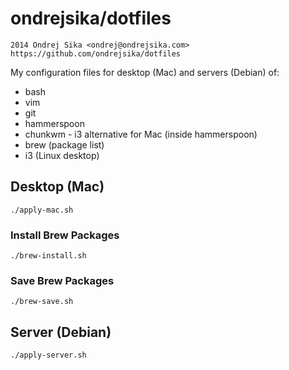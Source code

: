# ondrejsika/dotfiles

    2014 Ondrej Sika <ondrej@ondrejsika.com>
    https://github.com/ondrejsika/dotfiles

My configuration files for desktop (Mac) and servers (Debian) of:

- bash
- vim
- git
- hammerspoon
- chunkwm - i3 alternative for Mac (inside hammerspoon)
- brew (package list)
- i3 (Linux desktop)


## Desktop (Mac)

```
./apply-mac.sh
```

### Install Brew Packages

```
./brew-install.sh
```

### Save Brew Packages

```
./brew-save.sh
```

## Server (Debian)

```
./apply-server.sh
```
